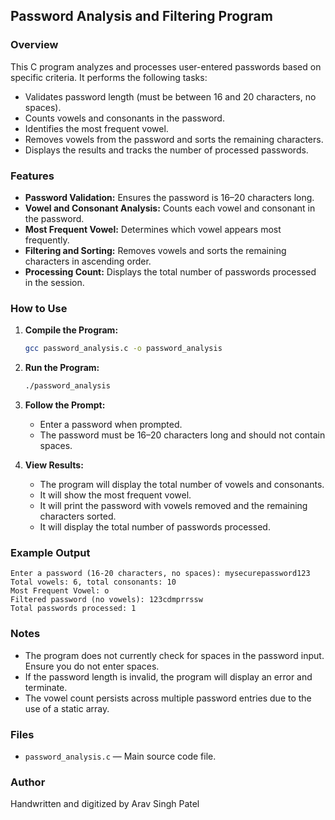 ## Password Analysis and Filtering Program

### Overview

This C program analyzes and processes user-entered passwords based on specific criteria. It performs the following tasks:

- Validates password length (must be between 16 and 20 characters, no spaces).
- Counts vowels and consonants in the password.
- Identifies the most frequent vowel.
- Removes vowels from the password and sorts the remaining characters.
- Displays the results and tracks the number of processed passwords.

### Features

- **Password Validation:** Ensures the password is 16–20 characters long.
- **Vowel and Consonant Analysis:** Counts each vowel and consonant in the password.
- **Most Frequent Vowel:** Determines which vowel appears most frequently.
- **Filtering and Sorting:** Removes vowels and sorts the remaining characters in ascending order.
- **Processing Count:** Displays the total number of passwords processed in the session.

### How to Use

1. **Compile the Program:**
   ```bash
   gcc password_analysis.c -o password_analysis
   ```

2. **Run the Program:**
   ```bash
   ./password_analysis
   ```

3. **Follow the Prompt:**
   - Enter a password when prompted.
   - The password must be 16–20 characters long and should not contain spaces.

4. **View Results:**
   - The program will display the total number of vowels and consonants.
   - It will show the most frequent vowel.
   - It will print the password with vowels removed and the remaining characters sorted.
   - It will display the total number of passwords processed.

### Example Output

```
Enter a password (16-20 characters, no spaces): mysecurepassword123
Total vowels: 6, total consonants: 10
Most Frequent Vowel: o
Filtered password (no vowels): 123cdmprrssw
Total passwords processed: 1
```

### Notes

- The program does not currently check for spaces in the password input. Ensure you do not enter spaces.
- If the password length is invalid, the program will display an error and terminate.
- The vowel count persists across multiple password entries due to the use of a static array.

### Files

- `password_analysis.c` — Main source code file.

### Author

Handwritten and digitized by Arav Singh Patel
